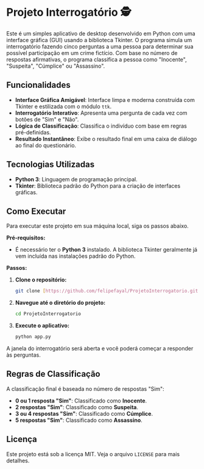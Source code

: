 # Projeto Interrogatório 🕵️

Este é um simples aplicativo de desktop desenvolvido em Python com uma interface gráfica (GUI) usando a biblioteca Tkinter. O programa simula um interrogatório fazendo cinco perguntas a uma pessoa para determinar sua possível participação em um crime fictício. Com base no número de respostas afirmativas, o programa classifica a pessoa como "Inocente", "Suspeita", "Cúmplice" ou "Assassino".

## Funcionalidades

- **Interface Gráfica Amigável**: Interface limpa e moderna construída com Tkinter e estilizada com o módulo `ttk`.
- **Interrogatório Interativo**: Apresenta uma pergunta de cada vez com botões de "Sim" e "Não".
- **Lógica de Classificação**: Classifica o indivíduo com base em regras pré-definidas.
- **Resultado Instantâneo**: Exibe o resultado final em uma caixa de diálogo ao final do questionário.

## Tecnologias Utilizadas

- **Python 3**: Linguagem de programação principal.
- **Tkinter**: Biblioteca padrão do Python para a criação de interfaces gráficas.

## Como Executar

Para executar este projeto em sua máquina local, siga os passos abaixo.

**Pré-requisitos:**

- É necessário ter o **Python 3** instalado. A biblioteca Tkinter geralmente já vem incluída nas instalações padrão do Python.

**Passos:**

1.  **Clone o repositório:**
    ```bash
    git clone [https://github.com/felipefayal/ProjetoInterrogatorio.git](https://github.com/felipefayal/ProjetoInterrogatorio.git)
    ```

2.  **Navegue até o diretório do projeto:**
    ```bash
    cd ProjetoInterrogatorio
    ```

3.  **Execute o aplicativo:**
    ```bash
    python app.py
    ```

A janela do interrogatório será aberta e você poderá começar a responder às perguntas.

## Regras de Classificação

A classificação final é baseada no número de respostas "Sim":

- **0 ou 1 resposta "Sim"**: Classificado como **Inocente**.
- **2 respostas "Sim"**: Classificado como **Suspeita**.
- **3 ou 4 respostas "Sim"**: Classificado como **Cúmplice**.
- **5 respostas "Sim"**: Classificado como **Assassino**.

## Licença

Este projeto está sob a licença MIT. Veja o arquivo `LICENSE` para mais detalhes.
